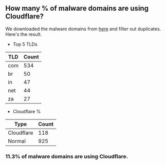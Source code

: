 ## How many % of malware domains are using Cloudflare?


We downloaded the malware domains from [here](https://urlhaus.abuse.ch) and filter out duplicates.
Here's the result.


[//]: # (start replacement)


- Top 5 TLDs

| TLD | Count |
| --- | --- |
| com | 534 |
| br | 50 |
| in | 47 |
| net | 44 |
| za | 27 |


- Cloudflare %

| Type | Count |
| --- | --- |
| Cloudflare | 118 |
| Normal | 925 |


### 11.3% of malware domains are using Cloudflare.